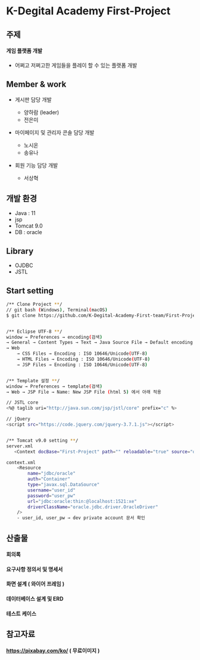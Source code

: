 # K-Degital Academy First-Project

## 주제
#### 게임 플랫폼 개발
- 어쩌고 저쩌고한 게임들을 플레이 할 수 있는 플랫폼 개발

## Member & work
- 게시판 담당 개발
    - 양하람 (leader)
    - 전은미

- 마이페이지 및 관리자 콘솔 담당 개발
    - 노시온
    - 송유나

- 회원 기능 담당 개발
    - 서상혁
    
## 개발 환경
- Java : 11
- jsp
- Tomcat 9.0
- DB : oracle


## Library
- OJDBC
- JSTL


## Start setting
```bash
/** Clone Project **/
// git bash (Windows), Terminal(macOS)
$ git clone https://github.com/K-Degital-Academy-First-team/First-Project.git


/** Eclipse UTF-8 **/
window → Preferences → encoding(검색)
→ General → Content Types → Text → Java Source File → Default encoding : utf8 입력 후 update
→ Web
    → CSS Files → Encoding : ISO 10646/Unicode(UTF-8)
    → HTML Files → Encoding : ISO 10646/Unicode(UTF-8)
    → JSP Files → Encoding : ISO 10646/Unicode(UTF-8)


/** Template 설정 **/
window → Preferences → template(검색)
→ Web → JSP File → Name: New JSP File (html 5) 에서 아래 적용

// JSTL core
<%@ taglib uri="http://java.sun.com/jsp/jstl/core" prefix="c" %>

// jQuery
<script src="https://code.jquery.com/jquery-3.7.1.js"></script>


/** Tomcat v9.0 setting **/
server.xml
   <Context docBase="First-Project" path="" reloadable="true" source="org.eclipse.jst.jee.server:First-Project"/>

context.xml
    <Resource 
    	name="jdbc/oracle"
    	auth="Container"
    	type="javax.sql.DataSource"
    	username="user_id"
    	password="user_pw"
    	url="jdbc:oracle:thin:@localhost:1521:xe"
    	driverClassName="oracle.jdbc.driver.OracleDriver"
    />
    - user_id, user_pw → dev private account 문서 확인

```

## 산출물
#### 회의록
#### 요구사항 정의서 및 명세서
#### 화면 설계 ( 와이어 프레임 )
#### 데이터베이스 설계 및 ERD
#### 테스트 케이스

## 참고자료
#### https://pixabay.com/ko/ ( 무료이미지 )
